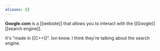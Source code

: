 ```yaml
---
aliases: []
---
```

**Google.com** is a [[website]] that allows you to interact with the [[Google]] [[search engine]].

It's "made in [[C++]]". Ion know. I think they're talking about the search engine.